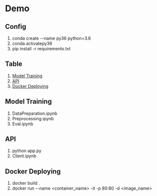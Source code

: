 # Demo

## Config
1. conda create --name py36 python=3.6
2. conda activatepy36
3. pip install -r requirements.txt

## Table
1. [Model Training](#Model-Training)
2. [API](#API)
3. [Docker Deploying](#Docker-Deploying)

## Model Training
1. DataPreparation.ipynb
2. Preprocessing.ipynb
3. Eval.ipynb

## API
1. python app.py
2. Client.ipynb

## Docker Deploying
1. docker build .
2. docker run --name <container_name> -it -p 80:80 -d <image_name>